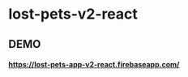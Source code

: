 # lost-pets-v2-react

<h2>DEMO</h2>
<h4><a href="https://lost-pets-app-v2-react.firebaseapp.com" target="_blank">https://lost-pets-app-v2-react.firebaseapp.com/</a></h4>
